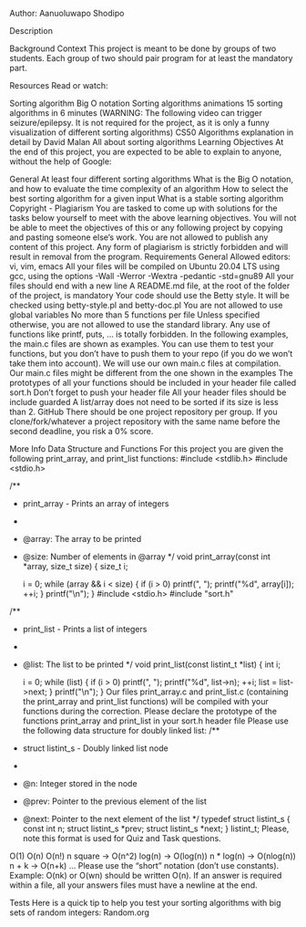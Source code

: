 Author: Aanuoluwapo Shodipo

Description

Background Context
This project is meant to be done by groups of two students. Each group of two should pair program for at least the mandatory part.

Resources
Read or watch:

Sorting algorithm
Big O notation
Sorting algorithms animations
15 sorting algorithms in 6 minutes (WARNING: The following video can trigger seizure/epilepsy. It is not required for the project, as it is only a funny visualization of different sorting algorithms)
CS50 Algorithms explanation in detail by David Malan
All about sorting algorithms
Learning Objectives
At the end of this project, you are expected to be able to explain to anyone, without the help of Google:

General
At least four different sorting algorithms
What is the Big O notation, and how to evaluate the time complexity of an algorithm
How to select the best sorting algorithm for a given input
What is a stable sorting algorithm
Copyright - Plagiarism
You are tasked to come up with solutions for the tasks below yourself to meet with the above learning objectives.
You will not be able to meet the objectives of this or any following project by copying and pasting someone else’s work.
You are not allowed to publish any content of this project.
Any form of plagiarism is strictly forbidden and will result in removal from the program.
Requirements
General
Allowed editors: vi, vim, emacs
All your files will be compiled on Ubuntu 20.04 LTS using gcc, using the options -Wall -Werror -Wextra -pedantic -std=gnu89
All your files should end with a new line
A README.md file, at the root of the folder of the project, is mandatory
Your code should use the Betty style. It will be checked using betty-style.pl and betty-doc.pl
You are not allowed to use global variables
No more than 5 functions per file
Unless specified otherwise, you are not allowed to use the standard library. Any use of functions like printf, puts, … is totally forbidden.
In the following examples, the main.c files are shown as examples. You can use them to test your functions, but you don’t have to push them to your repo (if you do we won’t take them into account). We will use our own main.c files at compilation. Our main.c files might be different from the one shown in the examples
The prototypes of all your functions should be included in your header file called sort.h
Don’t forget to push your header file
All your header files should be include guarded
A list/array does not need to be sorted if its size is less than 2.
GitHub
There should be one project repository per group. If you clone/fork/whatever a project repository with the same name before the second deadline, you risk a 0% score.

More Info
Data Structure and Functions
For this project you are given the following print_array, and print_list functions:
#include <stdlib.h>
#include <stdio.h>

/**
 * print_array - Prints an array of integers
 *
 * @array: The array to be printed
 * @size: Number of elements in @array
 */
void print_array(const int *array, size_t size)
{
    size_t i;

    i = 0;
    while (array && i < size)
    {
        if (i > 0)
            printf(", ");
        printf("%d", array[i]);
        ++i;
    }
    printf("\n");
}
#include <stdio.h>
#include "sort.h"

/**
 * print_list - Prints a list of integers
 *
 * @list: The list to be printed
 */
void print_list(const listint_t *list)
{
    int i;

    i = 0;
    while (list)
    {
        if (i > 0)
            printf(", ");
        printf("%d", list->n);
        ++i;
        list = list->next;
    }
    printf("\n");
}
Our files print_array.c and print_list.c (containing the print_array and print_list functions) will be compiled with your functions during the correction.
Please declare the prototype of the functions print_array and print_list in your sort.h header file
Please use the following data structure for doubly linked list:
/**
 * struct listint_s - Doubly linked list node
 *
 * @n: Integer stored in the node
 * @prev: Pointer to the previous element of the list
 * @next: Pointer to the next element of the list
 */
typedef struct listint_s
{
    const int n;
    struct listint_s *prev;
    struct listint_s *next;
} listint_t;
Please, note this format is used for Quiz and Task questions.

O(1)
O(n)
O(n!)
n square -> O(n^2)
log(n) -> O(log(n))
n * log(n) -> O(nlog(n))
n + k -> O(n+k)
…
Please use the “short” notation (don’t use constants). Example: O(nk) or O(wn) should be written O(n). If an answer is required within a file, all your answers files must have a newline at the end.

Tests
Here is a quick tip to help you test your sorting algorithms with big sets of random integers: Random.org
